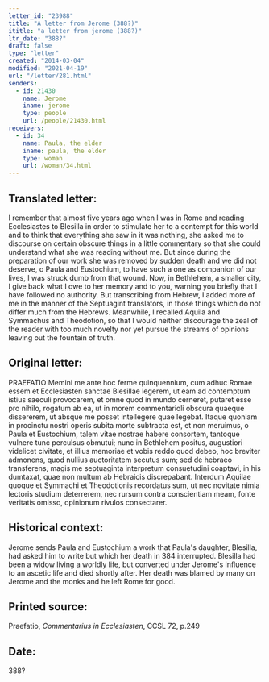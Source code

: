 ```yaml
---
letter_id: "23988"
title: "A letter from Jerome (388?)"
ititle: "a letter from jerome (388?)"
ltr_date: "388?"
draft: false
type: "letter"
created: "2014-03-04"
modified: "2021-04-19"
url: "/letter/281.html"
senders:
  - id: 21430
    name: Jerome
    iname: jerome
    type: people
    url: /people/21430.html
receivers:
  - id: 34
    name: Paula, the elder
    iname: paula, the elder
    type: woman
    url: /woman/34.html
---
```

<h2> Translated letter:</h2>I remember that almost five years ago when I was in Rome and reading Ecclesiastes to Blesilla in order to stimulate her to a contempt for this world and to think that everything she saw in it was nothing, she asked me to discourse on certain obscure things in a little commentary so that she could understand what she was reading without me.  But since during the preparation of our work she was removed by sudden death and we did not deserve, o Paula and Eustochium, to have such a one as companion of our lives, I was struck dumb from that wound.  Now, in Bethlehem, a smaller city, I give back what I owe to her memory and to you, warning you briefly that I have followed no authority.  But transcribing from Hebrew, I added more of me in the manner of the Septuagint translators, in those things which do not differ much from the Hebrews.  Meanwhile, I recalled Aquila and Symmachus and Theodotion, so that I would neither discourage the zeal of the reader with too much novelty nor yet pursue the streams of opinions leaving out the fountain of truth.
<h2 class="mt-4"> Original letter:</h2>PRAEFATIO
Memini me ante hoc ferme quinquennium, cum adhuc Romae essem et Ecclesiasten sanctae Blesillae legerem, ut eam ad contemptum istius saeculi provocarem, et omne quod in mundo cerneret, putaret esse pro nihilo, rogatum ab ea, ut in morem commentarioli obscura quaeque dissererem, ut absque me posset intellegere quae legebat.  Itaque quoniam in procinctu nostri operis subita morte subtracta est, et non meruimus, o Paula et Eustochium, talem vitae nostrae habere consortem, tantoque vulnere tunc perculsus obmutui; nunc in Bethlehem positus, augustiori videlicet civitate, et illius memoriae et vobis reddo quod debeo, hoc breviter admonens, quod nullius auctoritatem secutus sum; sed de hebraeo transferens, magis me septuaginta interpretum consuetudini coaptavi, in his dumtaxat, quae non multum ab Hebraicis discrepabant.  Interdum Aquilae quoque et Symmachi et Theodotionis recordatus sum, ut nec novitate nimia lectoris studium deterrerem, nec rursum contra conscientiam meam, fonte veritatis omisso, opinionum rivulos consectarer.
<h2 class="mt-4"> Historical context:</h2>Jerome sends Paula and Eustochium a work that Paula's daughter, Blesilla, had asked him to write but which her death in 384 interrupted.  Blesilla had been a widow living a worldly life, but converted under Jerome's influence to an ascetic life and died shortly after.  Her death was blamed by many on Jerome and the monks and he left Rome for good.
<h2 class="mt-4"> Printed source:</h2><p>Praefatio, <em>Commentarius in Ecclesiasten</em>, CCSL 72, p.249</p><h2 class="mt-4"> Date:</h2>388?